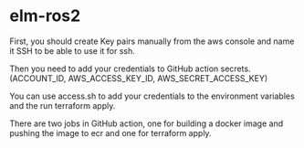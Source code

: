 # elm-ros2

First, you should create Key pairs manually from the aws console and name it SSH to be able to use it for ssh.

Then you need to add your credentials to GitHub action secrets. (ACCOUNT_ID, AWS_ACCESS_KEY_ID, AWS_SECRET_ACCESS_KEY)

You can use access.sh to add your credentials to the environment variables and the run terraform apply.

There are two jobs in GitHub action, one for building a docker image and pushing the image to ecr and one for terraform apply.
